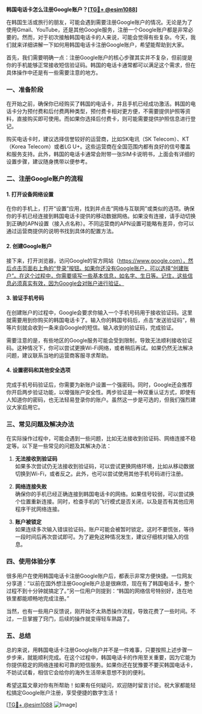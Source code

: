 **韩国电话卡怎么注册Google账户？[[TG💪+ @esim1088](https://t.me/s/esim1088)]**

在韩国生活或旅行的朋友，可能会遇到需要注册Google账户的情况。无论是为了使用Gmail、YouTube，还是其他Google服务，注册一个Google账户都是非常必要的。然而，对于初次接触韩国电话卡的人来说，可能会觉得有些复杂。今天，我们就来详细讲解一下如何用韩国电话卡注册Google账户，希望能帮助到大家。

首先，我们需要明确一点：注册Google账户的核心步骤其实并不复杂，但前提是你的手机能够正常接收短信验证码。韩国的电话卡通常都可以满足这个需求，但在具体操作中还是有一些需要注意的地方。

### 一、准备阶段

在开始之前，确保你已经购买了韩国的电话卡，并且手机已经成功激活。韩国的电话卡分为预付费和后付费两种类型，预付费卡相对更方便，不需要提供护照等资料，直接购买即可使用。而如果你选择后付费卡，则可能需要提供护照信息进行登记。

购买电话卡时，建议选择信誉较好的运营商，比如SK电讯（SK Telecom）、KT（Korea Telecom）或者LG U+。这些运营商在全国范围内都有良好的信号覆盖和服务支持。此外，韩国的电话卡通常会附带一张SIM卡说明书，上面会有详细的设置步骤，建议随身携带以便参考。

### 二、注册Google账户的流程

#### 1. 打开设备网络设置

在你的手机上，打开“设置”应用，找到并点击“网络与互联网”或类似的选项。确保你的手机已经连接到韩国电话卡提供的移动数据网络。如果没有连接，请手动切换到正确的APN设置（接入点名称）。不同运营商的APN设置可能略有差异，你可以通过运营商提供的说明书找到具体的配置方法。

#### 2. 创建Google账户

接下来，打开浏览器，访问Google的官方网站（https://www.google.com），然后点击页面右上角的“登录”按钮。如果你还没有Google账户，可以选择“创建账户”。在这个过程中，你需要填写一些基本信息，如名字、生日等。记住，这些信息必须真实有效，因为Google会对账户进行验证。

#### 3. 验证手机号码

在创建账户的过程中，Google会要求你输入一个手机号码用于接收验证码。这里就需要用到你购买的韩国电话卡了。输入你的韩国号码后，点击“发送验证码”，稍等片刻就会收到一条来自Google的短信。输入收到的验证码，完成验证。

需要注意的是，有些地区的Google服务可能会受到限制，导致无法顺利接收验证码。这种情况下，你可以尝试更换Wi-Fi网络，或者稍后再试。如果仍然无法解决问题，建议联系当地的运营商客服寻求帮助。

#### 4. 设置密码和其他安全选项

完成手机号码验证后，你需要为新账户设置一个强密码。同时，Google还会推荐你开启两步验证功能，以增强账户安全性。两步验证是一种双重认证方式，即使有人知道你的密码，也无法轻易登录你的账户。虽然这一步是可选的，但我们强烈建议大家启用它。

### 三、常见问题及解决办法

在实际操作过程中，可能会遇到一些问题，比如无法接收到验证码、网络连接不稳定等。以下是一些常见的问题及其解决办法：

1. **无法接收到验证码**  
   如果多次尝试仍无法接收到验证码，可以尝试更换网络环境，比如从移动数据切换到Wi-Fi，或者反之。此外，也可以尝试使用其他手机号码进行注册。

2. **网络连接失败**  
   确保你的手机已经正确连接到韩国电话卡的网络。如果信号较弱，可以尝试换个位置重新连接。同时，检查手机的飞行模式是否关闭，以及是否有其他应用程序干扰网络连接。

3. **账户被锁定**  
   如果连续多次输入错误验证码，账户可能会被暂时锁定。这时不要慌张，等待一段时间后再次尝试即可。为了避免这种情况发生，建议仔细核对输入的信息。

### 四、使用体验分享

很多用户在使用韩国电话卡注册Google账户后，都表示非常方便快捷。一位网友分享道：“以前在国外想注册Google账户总是很麻烦，现在有了韩国电话卡，整个过程不到十分钟就搞定了。”另一位用户则提到：“韩国的网络信号特别好，连在地铁里都能顺畅地完成注册。”

当然，也有一些用户反馈说，刚开始不太熟悉操作流程，导致花费了一些时间。不过，一旦掌握了窍门，后续的操作就变得轻车熟路了。

### 五、总结

总的来说，用韩国电话卡注册Google账户并不是一件难事，只要按照上述步骤一步步来，就能顺利完成。在这个过程中，韩国电话卡的作用至关重要，因为它能为你提供稳定的网络连接和可靠的短信服务。如果你还在犹豫要不要买韩国电话卡，不妨试试看，相信它会给你的海外生活带来意想不到的便利。

希望这篇文章对你有所帮助！如果有任何疑问，欢迎随时留言讨论。祝大家都能轻松搞定Google账户注册，享受便捷的数字生活！

[[TG💪+ @esim1088](https://t.me/s/esim1088) ![Image](https://i.postimg.cc/4NQfJmqS/Snipaste-2025-05-13-00-14-12.png)]